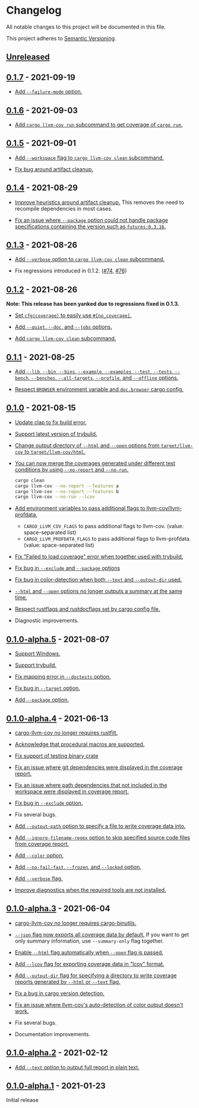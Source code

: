 # Changelog

All notable changes to this project will be documented in this file.

This project adheres to [Semantic Versioning](https://semver.org).

<!--
Note: In this file, do not use the hard wrap in the middle of a sentence for compatibility with GitHub comment style markdown rendering.
-->

## [Unreleased]

## [0.1.7] - 2021-09-19

- [Add `--failure-mode` option.](https://github.com/taiki-e/cargo-llvm-cov/pull/91)

## [0.1.6] - 2021-09-03

- [Add `cargo llvm-cov run` subcommand to get coverage of `cargo run`.](https://github.com/taiki-e/cargo-llvm-cov/pull/89)

## [0.1.5] - 2021-09-01

- [Add `--workspace` flag to `cargo llvm-cov clean` subcommand.](https://github.com/taiki-e/cargo-llvm-cov/pull/85)

- [Fix bug around artifact cleanup.](https://github.com/taiki-e/cargo-llvm-cov/pull/85)

## [0.1.4] - 2021-08-29

- [Improve heuristics around artifact cleanup.](https://github.com/taiki-e/cargo-llvm-cov/pull/79)
  This removes the need to recompile dependencies in most cases.

- [Fix an issue where `--package` option could not handle package specifications containing the version such as `futures:0.3.16`.](https://github.com/taiki-e/cargo-llvm-cov/pull/80)

## [0.1.3] - 2021-08-26

- [Add `--verbose` option to `cargo llvm-cov clean` subcommand.](https://github.com/taiki-e/cargo-llvm-cov/pull/75)

- Fix regressions introduced in 0.1.2. ([#74](https://github.com/taiki-e/cargo-llvm-cov/pull/74), [#76](https://github.com/taiki-e/cargo-llvm-cov/pull/76))

## [0.1.2] - 2021-08-26

**Note: This release has been yanked due to regressions fixed in 0.1.3.**

- [Set `cfg(coverage)` to easily use `#[no_coverage]`.](https://github.com/taiki-e/cargo-llvm-cov/pull/72)

- [Add `--quiet`, `--doc`, and `--jobs` options.](https://github.com/taiki-e/cargo-llvm-cov/pull/70)

- [Add `cargo llvm-cov clean` subcommand.](https://github.com/taiki-e/cargo-llvm-cov/pull/73)

## [0.1.1] - 2021-08-25

- [Add `--lib`, `--bin`, `--bins`, `--example`, `--examples`, `--test`, `--tests`, `--bench`, `--benches`, `--all-targets`, `--profile`, and `--offline` options.](https://github.com/taiki-e/cargo-llvm-cov/pull/67)

- [Respect `BROWSER` environment variable and `doc.browser` cargo config.](https://github.com/taiki-e/cargo-llvm-cov/pull/66)

## [0.1.0] - 2021-08-15

- [Update clap to fix build error.](https://github.com/taiki-e/cargo-llvm-cov/pull/59)

- [Support latest version of trybuild.](https://github.com/taiki-e/cargo-llvm-cov/pull/54)

- [Change output directory of `--html` and `--open` options from `target/llvm-cov` to `target/llvm-cov/html`.](https://github.com/taiki-e/cargo-llvm-cov/pull/62)

- [You can now merge the coverages generated under different test conditions by using `--no-report` and `--no-run`.](https://github.com/taiki-e/cargo-llvm-cov/pull/55)

  ```sh
  cargo clean
  cargo llvm-cov --no-report --features a
  cargo llvm-cov --no-report --features b
  cargo llvm-cov --no-run --lcov
  ```

- [Add environment variables to pass additional flags to llvm-cov/llvm-profdata.](https://github.com/taiki-e/cargo-llvm-cov/pull/58)

  - `CARGO_LLVM_COV_FLAGS` to pass additional flags to llvm-cov. (value: space-separated list)
  - `CARGO_LLVM_PROFDATA_FLAGS` to pass additional flags to llvm-profdata. (value: space-separated list)

- [Fix "Failed to load coverage" error when together used with trybuild.](https://github.com/taiki-e/cargo-llvm-cov/pull/49)

- [Fix bug in `--exclude` and `--package` options](https://github.com/taiki-e/cargo-llvm-cov/pull/56)

- [Fix bug in color-detection when both `--text` and `--output-dir` used.](https://github.com/taiki-e/cargo-llvm-cov/pull/62)

- [`--html` and `--open` options no longer outputs a summary at the same time.](https://github.com/taiki-e/cargo-llvm-cov/pull/61)

- [Respect rustflags and rustdocflags set by cargo config file.](https://github.com/taiki-e/cargo-llvm-cov/pull/52)

- Diagnostic improvements.

## [0.1.0-alpha.5] - 2021-08-07

- [Support Windows.](https://github.com/taiki-e/cargo-llvm-cov/pull/41)

- [Support trybuild.](https://github.com/taiki-e/cargo-llvm-cov/pull/44)

- [Fix mapping error in `--doctests` option.](https://github.com/taiki-e/cargo-llvm-cov/pull/40)

- [Fix bug in `--target` option.](https://github.com/taiki-e/cargo-llvm-cov/pull/46)

- [Add `--package` option.](https://github.com/taiki-e/cargo-llvm-cov/pull/42)

## [0.1.0-alpha.4] - 2021-06-13

- [cargo-llvm-cov no longer requires rustfilt.](https://github.com/taiki-e/cargo-llvm-cov/pull/29)

- [Acknowledge that procedural macros are supported.](https://github.com/taiki-e/cargo-llvm-cov/pull/27)

- [Fix support of testing binary crate](https://github.com/taiki-e/cargo-llvm-cov/pull/23)

- [Fix an issue where git dependencies were displayed in the coverage report.](https://github.com/taiki-e/cargo-llvm-cov/pull/19)

- [Fix an issue where path dependencies that not included in the workspace were displayed in coverage report.](https://github.com/taiki-e/cargo-llvm-cov/pull/25)

- [Fix bug in `--exclude` option.](https://github.com/taiki-e/cargo-llvm-cov/pull/30)

- Fix several bugs.

- [Add `--output-path` option to specify a file to write coverage data into.](https://github.com/taiki-e/cargo-llvm-cov/pull/18)

- [Add `--ignore-filename-regex` option to skip specified source code files from coverage report.](https://github.com/taiki-e/cargo-llvm-cov/pull/19)

- [Add `--color` option.](https://github.com/taiki-e/cargo-llvm-cov/pull/15)

- [Add `--no-fail-fast`, `--frozen`, and `--locked` option.](https://github.com/taiki-e/cargo-llvm-cov/pull/16)

- [Add `--verbose` flag.](https://github.com/taiki-e/cargo-llvm-cov/pull/19)

- [Improve diagnostics when the required tools are not installed.](https://github.com/taiki-e/cargo-llvm-cov/pull/17)

## [0.1.0-alpha.3] - 2021-06-04

- [cargo-llvm-cov no longer requires cargo-binutils.](https://github.com/taiki-e/cargo-llvm-cov/pull/11)

- [`--json` flag now exports all coverage data by default.](https://github.com/taiki-e/cargo-llvm-cov/pull/9) If you want to get only summary information, use `--summary-only` flag together.

- [Enable `--html` flag automatically when `--open` flag is passed.](https://github.com/taiki-e/cargo-llvm-cov/pull/5)

- [Add `--lcov` flag for exporting coverage data in "lcov" format.](https://github.com/taiki-e/cargo-llvm-cov/pull/9)

- [Add `--output-dir` flag for specifying a directory to write coverage reports generated by `--html` or `--text` flag.](https://github.com/taiki-e/cargo-llvm-cov/pull/9)

- [Fix a bug in cargo version detection.](https://github.com/taiki-e/cargo-llvm-cov/pull/7)

- [Fix an issue where llvm-cov's auto-detection of color output doesn't work.](https://github.com/taiki-e/cargo-llvm-cov/pull/11)

- Fix several bugs.

- Documentation improvements.

## [0.1.0-alpha.2] - 2021-02-12

- [Add `--text` option to output full report in plain text.](https://github.com/taiki-e/cargo-llvm-cov/pull/3)

## [0.1.0-alpha.1] - 2021-01-23

Initial release

[Unreleased]: https://github.com/taiki-e/cargo-llvm-cov/compare/v0.1.7...HEAD
[0.1.7]: https://github.com/taiki-e/cargo-llvm-cov/compare/v0.1.6...v0.1.7
[0.1.6]: https://github.com/taiki-e/cargo-llvm-cov/compare/v0.1.5...v0.1.6
[0.1.5]: https://github.com/taiki-e/cargo-llvm-cov/compare/v0.1.4...v0.1.5
[0.1.4]: https://github.com/taiki-e/cargo-llvm-cov/compare/v0.1.3...v0.1.4
[0.1.3]: https://github.com/taiki-e/cargo-llvm-cov/compare/v0.1.2...v0.1.3
[0.1.2]: https://github.com/taiki-e/cargo-llvm-cov/compare/v0.1.1...v0.1.2
[0.1.1]: https://github.com/taiki-e/cargo-llvm-cov/compare/v0.1.0...v0.1.1
[0.1.0]: https://github.com/taiki-e/cargo-llvm-cov/compare/v0.1.0-alpha.5...v0.1.0
[0.1.0-alpha.5]: https://github.com/taiki-e/cargo-llvm-cov/compare/v0.1.0-alpha.4...v0.1.0-alpha.5
[0.1.0-alpha.4]: https://github.com/taiki-e/cargo-llvm-cov/compare/v0.1.0-alpha.3...v0.1.0-alpha.4
[0.1.0-alpha.3]: https://github.com/taiki-e/cargo-llvm-cov/compare/v0.1.0-alpha.2...v0.1.0-alpha.3
[0.1.0-alpha.2]: https://github.com/taiki-e/cargo-llvm-cov/compare/v0.1.0-alpha.1...v0.1.0-alpha.2
[0.1.0-alpha.1]: https://github.com/taiki-e/cargo-llvm-cov/releases/tag/v0.1.0-alpha.1
